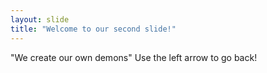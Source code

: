 ```yaml
---
layout: slide
title: "Welcome to our second slide!"
---
```

"We create our own demons"
Use the left arrow to go back!
